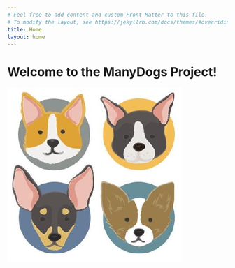 ```yaml
---
# Feel free to add content and custom Front Matter to this file.
# To modify the layout, see https://jekyllrb.com/docs/themes/#overriding-theme-defaults
title: Home
layout: home
---
```


# Welcome to the ManyDogs Project!
![ManyDogs](assets/images/manydogs.jpeg)
